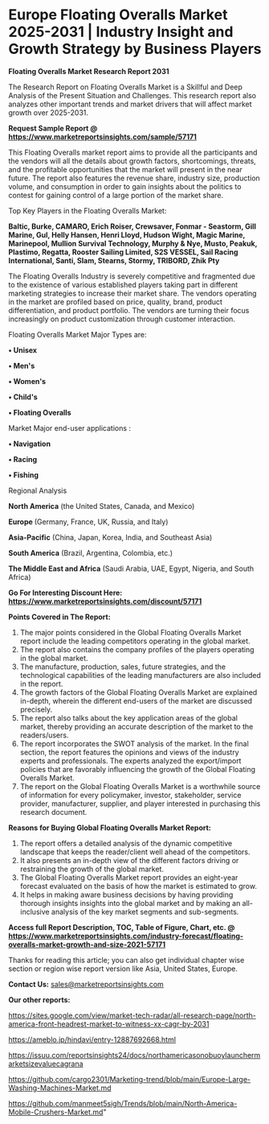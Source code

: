 # Europe Floating Overalls Market 2025-2031 | Industry Insight and Growth Strategy by Business Players

<strong>Floating Overalls Market Research Report 2031</strong>

The Research Report on Floating Overalls Market is a Skillful and Deep Analysis of the Present Situation and Challenges. This research report also analyzes other important trends and market drivers that will affect market growth over 2025-2031.

<strong>Request Sample Report @ <a href=https://www.marketreportsinsights.com/sample/57171>https://www.marketreportsinsights.com/sample/57171</a></strong>

This Floating Overalls market report aims to provide all the participants and the vendors will all the details about growth factors, shortcomings, threats, and the profitable opportunities that the market will present in the near future. The report also features the revenue share, industry size, production volume, and consumption in order to gain insights about the politics to contest for gaining control of a large portion of the market share.

Top Key Players in the Floating Overalls Market:

<strong>Baltic, Burke, CAMARO, Erich Roiser, Crewsaver, Fonmar - Seastorm, Gill Marine, Gul, Helly Hansen, Henri Lloyd, Hudson Wight, Magic Marine, Marinepool, Mullion Survival Technology, Murphy & Nye, Musto, Peakuk, Plastimo, Regatta, Rooster Sailing Limited, S2S VESSEL, Sail Racing International, Santi, Slam, Stearns, Stormy, TRIBORD, Zhik Pty</strong>

The Floating Overalls Industry is severely competitive and fragmented due to the existence of various established players taking part in different marketing strategies to increase their market share. The vendors operating in the market are profiled based on price, quality, brand, product differentiation, and product portfolio. The vendors are turning their focus increasingly on product customization through customer interaction.

Floating Overalls Market Major Types are:

<strong>• Unisex

• Men&#39;s

• Women&#39;s

• Child&#39;s

• Floating Overalls</strong>

Market Major end-user applications :

<strong>• Navigation

• Racing

• Fishing</strong>

Regional Analysis

</u><strong><b>North America</b></strong> (the United States, Canada, and Mexico)

<strong><b>Europe </b></strong>(Germany, France, UK, Russia, and Italy)

<strong><b>Asia-Pacific</b></strong> (China, Japan, Korea, India, and Southeast Asia)

<strong><b>South America</b></strong> (Brazil, Argentina, Colombia, etc.)

<strong><b>The Middle East and Africa</b></strong> (Saudi Arabia, UAE, Egypt, Nigeria, and South Africa)

<strong>Go For Interesting Discount Here: <a href=https://www.marketreportsinsights.com/discount/57171>https://www.marketreportsinsights.com/discount/57171</a></strong>

<strong>Points Covered in The Report:</strong>
<ol>
  <li>The major points considered in the Global Floating Overalls Market report include the leading competitors operating in the global market.</li>
  <li>The report also contains the company profiles of the players operating in the global market.</li>
  <li>The manufacture, production, sales, future strategies, and the technological capabilities of the leading manufacturers are also included in the report.</li>
  <li>The growth factors of the Global Floating Overalls Market are explained in-depth, wherein the different end-users of the market are discussed precisely.</li>
  <li>The report also talks about the key application areas of the global market, thereby providing an accurate description of the market to the readers/users.</li>
  <li>The report incorporates the SWOT analysis of the market. In the final section, the report features the opinions and views of the industry experts and professionals. The experts analyzed the export/import policies that are favorably influencing the growth of the Global Floating Overalls Market.</li>
  <li>The report on the Global Floating Overalls Market is a worthwhile source of information for every policymaker, investor, stakeholder, service provider, manufacturer, supplier, and player interested in purchasing this research document.</li>
</ol>
<strong>Reasons for Buying Global Floating Overalls Market Report:</strong>

<ol>
  <li>The report offers a detailed analysis of the dynamic competitive landscape that keeps the reader/client well ahead of the competitors.</li>
  <li>It also presents an in-depth view of the different factors driving or restraining the growth of the global market.</li>
  <li>The Global Floating Overalls Market report provides an eight-year forecast evaluated on the basis of how the market is estimated to grow.</li>
  <li>It helps in making aware business decisions by having providing thorough insights insights into the global market and by making an all-inclusive analysis of the key market segments and sub-segments.</li>
</ol>
<strong>Access full Report Description, TOC, Table of Figure, Chart, etc. @ <a href=https://www.marketreportsinsights.com/industry-forecast/floating-overalls-market-growth-and-size-2021-57171>https://www.marketreportsinsights.com/industry-forecast/floating-overalls-market-growth-and-size-2021-57171</a></strong>


Thanks for reading this article; you can also get individual chapter wise section or region wise report version like Asia, United States, Europe.

<strong>Contact Us:</strong>
sales@marketreportsinsights.com

<strong>Our other reports:</strong>

<a href=https://sites.google.com/view/market-tech-radar/all-research-page/north-america-front-headrest-market-to-witness-xx-cagr-by-2031>https://sites.google.com/view/market-tech-radar/all-research-page/north-america-front-headrest-market-to-witness-xx-cagr-by-2031</a>

<a href=https://ameblo.jp/hindavi/entry-12887692668.html>https://ameblo.jp/hindavi/entry-12887692668.html</a>

<a href=https://issuu.com/reportsinsights24/docs/northamericasonobuoylaunchermarketsizevaluecagrana>https://issuu.com/reportsinsights24/docs/northamericasonobuoylaunchermarketsizevaluecagrana</a>

<a href=https://github.com/cargo2301/Marketing-trend/blob/main/Europe-Large-Washing-Machines-Market.md>https://github.com/cargo2301/Marketing-trend/blob/main/Europe-Large-Washing-Machines-Market.md</a>

<a href=https://github.com/manmeet5sigh/Trends/blob/main/North-America-Mobile-Crushers-Market.md>https://github.com/manmeet5sigh/Trends/blob/main/North-America-Mobile-Crushers-Market.md</a>"
